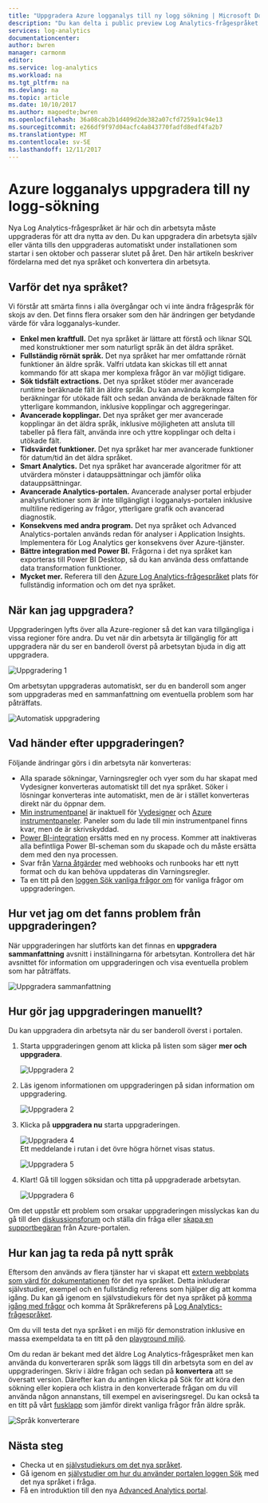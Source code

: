 ```yaml
---
title: "Uppgradera Azure logganalys till ny logg sökning | Microsoft Docs"
description: "Du kan delta i public preview Log Analytics-frågespråket i nya är nästan här.  Den här artikeln beskriver fördelarna med det nya språket och konvertera din arbetsyta."
services: log-analytics
documentationcenter: 
author: bwren
manager: carmonm
editor: 
ms.service: log-analytics
ms.workload: na
ms.tgt_pltfrm: na
ms.devlang: na
ms.topic: article
ms.date: 10/10/2017
ms.author: magoedte;bwren
ms.openlocfilehash: 36a08cab2b1d409d2de382a07cfd7259a1c94e13
ms.sourcegitcommit: e266df9f97d04acfc4a843770fadfd8edf4fa2b7
ms.translationtype: MT
ms.contentlocale: sv-SE
ms.lasthandoff: 12/11/2017
---
```

# <a name="azure-log-analytics-upgrade-to-new-log-search"></a>Azure logganalys uppgradera till ny logg-sökning

Nya Log Analytics-frågespråket är här och din arbetsyta måste uppgraderas för att dra nytta av den.  Du kan uppgradera din arbetsyta själv eller vänta tills den uppgraderas automatiskt under installationen som startar i sen oktober och passerar slutet på året.  Den här artikeln beskriver fördelarna med det nya språket och konvertera din arbetsyta.  

## <a name="why-the-new-language"></a>Varför det nya språket?
Vi förstår att smärta finns i alla övergångar och vi inte ändra frågespråk för skojs av den.  Det finns flera orsaker som den här ändringen ger betydande värde för våra logganalys-kunder.

- **Enkel men kraftfull.** Det nya språket är lättare att förstå och liknar SQL med konstruktioner mer som naturligt språk än det äldra språket.
- **Fullständig rörnät språk.**  Det nya språket har mer omfattande rörnät funktioner än äldre språk.  Valfri utdata kan skickas till ett annat kommando för att skapa mer komplexa frågor än var möjligt tidigare.
- **Sök tidsfält extractions.**  Det nya språket stöder mer avancerade runtime beräknade fält än äldre språk.  Du kan använda komplexa beräkningar för utökade fält och sedan använda de beräknade fälten för ytterligare kommandon, inklusive kopplingar och aggregeringar.
- **Avancerade kopplingar.**  Det nya språket ger mer avancerade kopplingar än det äldra språk, inklusive möjligheten att ansluta till tabeller på flera fält, använda inre och yttre kopplingar och delta i utökade fält.
- **Tidsvärdet funktioner.**  Det nya språket har mer avancerade funktioner för datum/tid än det äldra språket.
- **Smart Analytics.**  Det nya språket har avancerade algoritmer för att utvärdera mönster i datauppsättningar och jämför olika datauppsättningar.
- **Avancerade Analytics-portalen.**  Avancerade analyser portal erbjuder analysfunktioner som är inte tillgängligt i logganalys-portalen inklusive multiline redigering av frågor, ytterligare grafik och avancerad diagnostik.
- **Konsekvens med andra program.**  Det nya språket och Advanced Analytics-portalen används redan för analyser i Application Insights.  Implementera för Log Analytics ger konsekvens över Azure-tjänster.
- **Bättre integration med Power BI.** Frågorna i det nya språket kan exporteras till Power BI Desktop, så du kan använda dess omfattande data transformation funktioner.
- **Mycket mer.** Referera till den [Azure Log Analytics-frågespråket](https://docs.loganalytics.io) plats för fullständig information och om det nya språket.


## <a name="when-can-i-upgrade"></a>När kan jag uppgradera?
Uppgraderingen lyfts över alla Azure-regioner så det kan vara tillgängliga i vissa regioner före andra.  Du vet när din arbetsyta är tillgänglig för att uppgradera när du ser en banderoll överst på arbetsytan bjuda in dig att uppgradera.

![Uppgradering 1](media/log-analytics-log-search-upgrade/upgrade-01a.png)

Om arbetsytan uppgraderas automatiskt, ser du en banderoll som anger som uppgraderas med en sammanfattning om eventuella problem som har påträffats.

 ![Automatisk uppgradering](media/log-analytics-log-search-upgrade/auto-upgrade.png)


## <a name="what-happens-after-the-upgrade"></a>Vad händer efter uppgraderingen?
Följande ändringar görs i din arbetsyta när konverteras:

- Alla sparade sökningar, Varningsregler och vyer som du har skapat med Vydesigner konverteras automatiskt till det nya språket.  Söker i lösningar konverteras inte automatiskt, men de är i stället konverteras direkt när du öppnar dem.  
- [Min instrumentpanel](log-analytics-dashboards.md) är inaktuell för [Vydesigner](log-analytics-view-designer.md) och [Azure instrumentpaneler](https://docs.microsoft.com/azure/azure-portal/azure-portal-dashboards.md).  Paneler som du lade till min instrumentpanel finns kvar, men de är skrivskyddad.
- [Power BI-integration](log-analytics-powerbi.md) ersätts med en ny process.  Kommer att inaktiveras alla befintliga Power BI-scheman som du skapade och du måste ersätta dem med den nya processen.
- Svar från [Varna åtgärder](log-analytics-alerts-actions.md) med webhooks och runbooks har ett nytt format och du kan behöva uppdateras din Varningsregler.
- Ta en titt på den [loggen Sök vanliga frågor om](log-analytics-log-search-faq.md) för vanliga frågor om uppgraderingen.

## <a name="how-do-i-know-if-there-were-any-issues-from-the-upgrade"></a>Hur vet jag om det fanns problem från uppgraderingen?
När uppgraderingen har slutförts kan det finnas en **uppgradera sammanfattning** avsnitt i inställningarna för arbetsytan.  Kontrollera det här avsnittet för information om uppgraderingen och visa eventuella problem som har påträffats.

 ![Uppgradera sammanfattning](media/log-analytics-log-search-upgrade/upgrade-summary.png)

## <a name="how-do-i-manually-perform-the-upgrade"></a>Hur gör jag uppgraderingen manuellt?
Du kan uppgradera din arbetsyta när du ser banderoll överst i portalen.  

1.  Starta uppgraderingen genom att klicka på listen som säger **mer och uppgradera**.

    ![Uppgradera 2](media/log-analytics-log-search-upgrade/upgrade-01a.png)<br>

2.  Läs igenom informationen om uppgraderingen på sidan information om uppgradering.

    ![Uppgradera 2](media/log-analytics-log-search-upgrade/upgrade-03.png)<br>

3.  Klicka på **uppgradera nu** starta uppgraderingen.

    ![Uppgradera 4](media/log-analytics-log-search-upgrade/upgrade-04.png)<br>Ett meddelande i rutan i det övre högra hörnet visas status.
    
    ![Uppgradera 5](media/log-analytics-log-search-upgrade/upgrade-05.png)

4.  Klart!  Gå till loggen söksidan och titta på uppgraderade arbetsytan.

    ![Uppgradera 6](media/log-analytics-log-search-upgrade/upgrade-06.png)

Om det uppstår ett problem som orsakar uppgraderingen misslyckas kan du gå till den [diskussionsforum](https://social.msdn.microsoft.com/Forums/azure/home?forum=opinsights) och ställa din fråga eller [skapa en supportbegäran](../azure-supportability/how-to-create-azure-support-request.md) från Azure-portalen.

## <a name="how-do-i-learn-the-new-language"></a>Hur kan jag ta reda på nytt språk
Eftersom den används av flera tjänster har vi skapat ett [extern webbplats som värd för dokumentationen](https://docs.loganalytics.io/) för det nya språket.  Detta inkluderar självstudier, exempel och en fullständig referens som hjälper dig att komma igång. Du kan gå igenom en självstudiekurs för det nya språket på [komma igång med frågor](https://go.microsoft.com/fwlink/?linkid=856078) och komma åt Språkreferens på [Log Analytics-frågespråket](https://go.microsoft.com/fwlink/?linkid=856079).  

Om du vill testa det nya språket i en miljö för demonstration inklusive en massa exempeldata ta en titt på den [playground miljö](https://portal.loganalytics.io/demo#/discover/home).

Om du redan är bekant med det äldre Log Analytics-frågespråket men kan använda du konverteraren språk som läggs till din arbetsyta som en del av uppgraderingen.  Skriv i äldre frågan och sedan på **konvertera** att se översatt version.  Därefter kan du antingen klicka på Sök för att köra den sökning eller kopiera och klistra in den konverterade frågan om du vill använda någon annanstans, till exempel en aviseringsregel.  Du kan också ta en titt på vårt [fusklapp](log-analytics-log-search-transition.md) som jämför direkt vanliga frågor från äldre språk.

![Språk konverterare](media/log-analytics-log-search-upgrade/language-converter.png)


## <a name="next-steps"></a>Nästa steg
- Checka ut en [självstudiekurs om det nya språket](https://go.microsoft.com/fwlink/?linkid=856078).
- Gå igenom en [självstudier om hur du använder portalen loggen Sök](log-analytics-log-search-log-search-portal.md) med det nya språket i fråga.
- Få en introduktion till den nya [Advanced Analytics portal](https://go.microsoft.com/fwlink/?linkid=856587).
